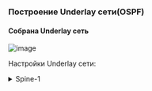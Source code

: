### Построение Underlay сети(OSPF)

#### Собрана Underlay сеть
![image](https://github.com/dsuvorov-gthb/dc-network-design/assets/169836298/950bcc47-d8c8-47ff-aaf3-651cd0e11b72)

Настройки Underlay сети:

<details>
<summary> Spine-1 </summary>
  
```
Spine-1#sh run
! Command: show running-config
! device: Spine-1 (vEOS-lab, EOS-4.29.2F)
!
! boot system flash:/vEOS-lab.swi
!
no aaa root
!
transceiver qsfp default-mode 4x10G
!
service routing protocols model ribd
!
hostname Spine-1
!
spanning-tree mode mstp
!
interface Ethernet1
   description Leaf-1 | Eth1
   no switchport
   ip address 10.2.1.0/31
   ip ospf network point-to-point
   ip ospf area 0.0.0.0
!
interface Ethernet2
   description Leaf-2 | Eth1
   no switchport
   ip address 10.2.1.2/31
   ip ospf network point-to-point
   ip ospf area 0.0.0.0
!
interface Ethernet3
   description Leaf-3 | Eth1
   no switchport
   ip address 10.2.1.4/31
   ip ospf network point-to-point
   ip ospf area 0.0.0.0
!
interface Ethernet4
!
interface Ethernet5
!
interface Ethernet6
!
interface Ethernet7
!
interface Ethernet8
!
interface Loopback1
   description Underlay
   ip address 10.0.1.0/32
   ip ospf area 0.0.0.0
!
interface Loopback2
   description Overlay
   ip address 10.1.1.0/32
!
interface Management1
!
ip routing
!
router ospf 100
   router-id 10.0.1.0
   network 10.0.1.0/32 area 0.0.0.0
   network 10.2.1.0/31 area 0.0.0.0
   network 10.2.1.2/31 area 0.0.0.0
   network 10.2.1.4/31 area 0.0.0.0
   max-lsa 20000 40 ignore-time 10 ignore-count 4 reset-time 20
!
end
```

</details>




